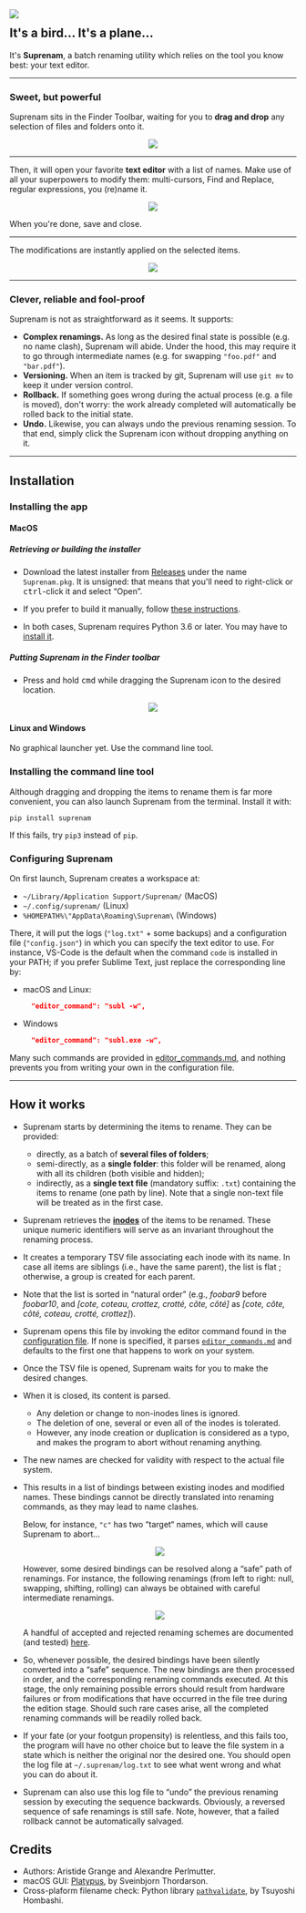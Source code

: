 
<img align="left" src="https://raw.githubusercontent.com/poponealex/suprenam/master/img/logo_small.png">

## It's a bird... It's a plane...

It's **Suprenam**, a batch renaming utility which relies on the tool you know best: your text editor.

----

### Sweet, but powerful

Suprenam sits in the Finder Toolbar, waiting for you to **drag and drop** any selection of files and folders onto it.

<p align="center"><img src="https://raw.githubusercontent.com/poponealex/suprenam/master/img/drag_and_drop.gif"></p>

----

Then, it will open your favorite **text editor** with a list of names.
Make use of all your superpowers to modify them: multi-cursors, Find and Replace, regular expressions, you (re)name it.

<p align="center"><img src="https://raw.githubusercontent.com/poponealex/suprenam/master/img/edition.gif"></p>

When you're done, save and close.

----

The modifications are instantly applied on the selected items.

<p align="center"><img src="https://raw.githubusercontent.com/poponealex/suprenam/master/img/success.png"></p>

----

### Clever, reliable and fool-proof

Suprenam is not as straightforward as it seems. It supports:

- **Complex renamings.** As long as the desired final state is possible (e.g. no name clash), Suprenam will abide. Under the hood, this may require it to go through intermediate names (e.g. for swapping `"foo.pdf"` and `"bar.pdf"`).
- **Versioning.** When an item is tracked by git, Suprenam will use `git mv` to keep it under version control.
- **Rollback.** If something goes wrong during the actual process (e.g. a file is moved), don't worry: the work already completed will automatically be rolled back to the initial state.
- **Undo.** Likewise, you can always undo the previous renaming session. To that end, simply click the Suprenam icon without dropping anything on it.

----

## Installation

### Installing the app

#### MacOS

##### Retrieving or building the installer

- Download the latest installer from [Releases](https://github.com/poponealex/suprenam/releases) under the name `Suprenam.pkg`. It is unsigned: that means that you'll need to right-click or <kbd>ctrl</kbd>-click it and select “Open”.

- If you prefer to build it manually, follow [these instructions](build/platypus/instructions.md).

- In both cases, Suprenam requires Python 3.6 or later. You may have to [install it](https://www.python.org/downloads/).

##### Putting Suprenam in the Finder toolbar

- Press and hold <kbd>cmd</kbd> while dragging the Suprenam icon to the desired location.

<p align="center"><img src="https://raw.githubusercontent.com/poponealex/suprenam/master/img/toolbar.gif"></p>

#### Linux and Windows

No graphical launcher yet. Use the command line tool.

### Installing the command line tool

Although dragging and dropping the items to rename them is far more convenient, you can also launch Suprenam from the terminal. Install it with:

```
pip install suprenam
```

If this fails, try `pip3` instead of `pip`.

### Configuring Suprenam

On first launch, Suprenam creates a workspace at:
- `~/Library/Application Support/Suprenam/` (MacOS)
- `~/.config/suprenam/` (Linux)
- `%HOMEPATH%\"AppData\Roaming\Suprenam\` (Windows)

There, it will put the logs (`"log.txt"` + some backups) and a configuration file (`"config.json"`) in which you can specify the text editor to use. For instance, VS-Code is the default when the command `code` is installed in your PATH; if you prefer Sublime Text, just replace the corresponding line by:

- macOS and Linux:
  ```json
    "editor_command": "subl -w",
  ```
- Windows
  ```json
    "editor_command": "subl.exe -w",
  ```

Many such commands are provided in [editor_commands.md](/src/editor_commands.md), and nothing prevents you from writing your own in the configuration file.

----

## How it works

- Suprenam starts by determining the items to rename. They can be provided:
  - directly, as a batch of **several files of folders**;
  - semi-directly, as a **single folder**: this folder will be renamed, along with all its children (both visible and hidden);
  - indirectly, as a **single text file** (mandatory suffix: `.txt`) containing the items to rename (one path by line). Note that a single non-text file will be treated as in the first case.
- Suprenam retrieves the [**inodes**](https://en.wikipedia.org/wiki/Inode) of the items to be renamed. These unique numeric identifiers will serve as an invariant throughout the renaming process.
- It creates a temporary TSV file associating each inode with its name. In case all items are siblings (i.e., have the same parent), the list is flat ; otherwise, a group is created for each parent.
- Note that the list is sorted in “natural order” (e.g., _foobar9_ before _foobar10_, and _[cote, coteau, crottez, crotté, côte, côté]_ as _[cote, côte, côté, coteau, crotté, crottez]_).
- Suprenam opens this file by invoking the editor command found in the [configuration file](#configuring-suprenam). If none is specified, it parses [`editor_commands.md`](/src/editor_commands.md) and defaults to the first one that happens to work on your system.
- Once the TSV file is opened, Suprenam waits for you to make the desired changes.
- When it is closed, its content is parsed.
  - Any deletion or change to non-inodes lines is ignored.
  - The deletion of one, several or even all of the inodes is tolerated.
  - However, any inode creation or duplication is considered as a typo, and makes the program to abort without renaming anything.
- The new names are checked for validity with respect to the actual file system.
- This results in a list of bindings between existing inodes and modified names. These bindings cannot be directly translated into renaming commands, as they may lead to name clashes.
  
  Below, for instance, `"c"` has two “target“ names, which will cause Suprenam to abort…

  <p align="center"><img src="https://raw.githubusercontent.com/poponealex/suprenam/master/img/cycles_nope.png"></p>

  However, some desired bindings can be resolved along a “safe” path of renamings. For instance, the following renamings (from left to right: null, swapping, shifting, rolling) can always be obtained with careful intermediate renamings.

  <p align="center"><img src="https://raw.githubusercontent.com/poponealex/suprenam/master/img/cycles_ok.png"></p>

  A handful of accepted and rejected renaming schemes are documented (and tested) [here](test/examples.md).  
- So, whenever possible, the desired bindings have been silently converted into a “safe” sequence. The new bindings are then processed in order, and the corresponding renaming commands executed. At this stage, the only remaining possible errors should result from hardware failures or from modifications that have occurred in the file tree during the edition stage. Should such rare cases arise, all the completed renaming commands will be readily rolled back.
- If your fate (or your footgun propensity) is relentless, and this fails too, the program will have no other choice but to leave the file system in a state which is neither the original nor the desired one. You should open the log file at `~/.suprenam/log.txt` to see what went wrong and what you can do about it.
- Suprenam can also use this log file to “undo” the previous renaming session by executing the sequence backwards. Obviously, a reversed sequence of safe renamings is still safe. Note, however, that a failed rollback cannot be automatically salvaged.

## Credits

- Authors: Aristide Grange and Alexandre Perlmutter.
- macOS GUI: [Platypus](https://github.com/sveinbjornt/Platypus), by Sveinbjorn Thordarson.
- Cross-plaform filename check: Python library [`pathvalidate`](https://github.com/thombashi/pathvalidate), by Tsuyoshi Hombashi.
